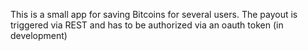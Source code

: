 This is a small app for saving Bitcoins for several users.
The payout is triggered via REST and has to be authorized via an oauth token (in development)
